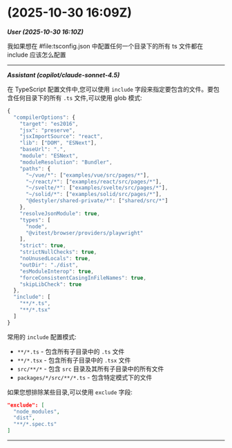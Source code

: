 <!-- Generated by SpecStory -->

<!-- vscode Session c7943eb7-866f-4fa7-a3dd-f87a9a962abb (2025-10-30 16:09Z) -->

#  (2025-10-30 16:09Z)

_**User (2025-10-30 16:10Z)**_

我如果想在 #file:tsconfig.json 中配置任何一个目录下的所有 ts 文件都在 include 应该怎么配置

---

_**Assistant (copilot/claude-sonnet-4.5)**_

在 TypeScript 配置文件中,您可以使用 `include` 字段来指定要包含的文件。要包含任何目录下的所有 `.ts` 文件,可以使用 glob 模式:

````typescript
{
  "compilerOptions": {
    "target": "es2016",
    "jsx": "preserve",
    "jsxImportSource": "react",
    "lib": ["DOM", "ESNext"],
    "baseUrl": ".",
    "module": "ESNext",
    "moduleResolution": "Bundler",
    "paths": {
      "~/vue/*": ["examples/vue/src/pages/*"],
      "~/react/*": ["examples/react/src/pages/*"],
      "~/svelte/*": ["examples/svelte/src/pages/*"],
      "~/solid/*": ["examples/solid/src/pages/*"],
      "@destyler/shared-private/*": ["shared/src/*"]
    },
    "resolveJsonModule": true,
    "types": [
      "node",
      "@vitest/browser/providers/playwright"
    ],
    "strict": true,
    "strictNullChecks": true,
    "noUnusedLocals": true,
    "outDir": "./dist",
    "esModuleInterop": true,
    "forceConsistentCasingInFileNames": true,
    "skipLibCheck": true
  },
  "include": [
    "**/*.ts",
    "**/*.tsx"
  ]
}
````

常用的 `include` 配置模式:

- `**/*.ts` - 包含所有子目录中的 `.ts` 文件
- `**/*.tsx` - 包含所有子目录中的 `.tsx` 文件
- `src/**/*` - 包含 `src` 目录及其所有子目录中的所有文件
- `packages/*/src/**/*.ts` - 包含特定模式下的文件

如果您想排除某些目录,可以使用 `exclude` 字段:

```json
"exclude": [
  "node_modules",
  "dist",
  "**/*.spec.ts"
]
```

---

